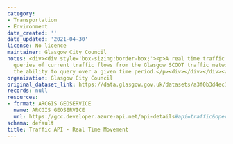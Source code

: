 ```yaml
---
category:
- Transportation
- Environment
date_created: ''
date_updated: '2021-04-30'
license: No licence
maintainer: Glasgow City Council
notes: <div><div style='box-sizing:border-box;'><p>A real time traffic API allowing
  queries of current traffic flows from the Glasgow SCOOT traffic network and also
  the ability to query over a given time period.</p><div></div></div></div>
organization: Glasgow City Council
original_dataset_link: https://data.glasgow.gov.uk/datasets/a3f0b3d4ec154dca9771e0fa4ede23ca
records: null
resources:
- format: ARCGIS GEOSERVICE
  name: ARCGIS GEOSERVICE
  url: https://gcc.developer.azure-api.net/api-details#api=traffic&operation=movement
schema: default
title: Traffic API - Real Time Movement
---
```

